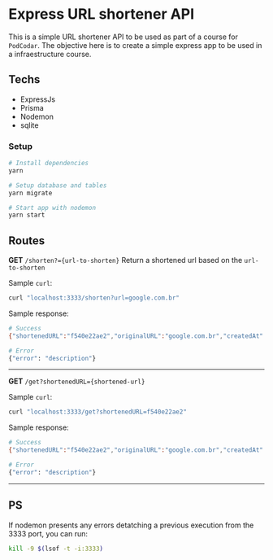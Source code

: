 # Express URL shortener API

This is a simple URL shortener API to be used as part of a course for `PodCodar`. The objective here is to create a simple express app to be used in a infraestructure course.

## Techs

- ExpressJs
- Prisma
- Nodemon
- sqlite

### Setup

```sh
# Install dependencies
yarn

# Setup database and tables
yarn migrate

# Start app with nodemon
yarn start
```

## Routes

**GET** `/shorten?={url-to-shorten}`
Return a shortened url based on the `url-to-shorten`

Sample `curl`:

```sh
curl "localhost:3333/shorten?url=google.com.br"
```

Sample response:

```sh
# Success
{"shortenedURL":"f540e22ae2","originalURL":"google.com.br","createdAt":"2023-01-08T14:56:57.760Z"}

# Error
{"error": "description"}
```

---

**GET** `/get?shortenedURL={shortened-url}`

Sample `curl`:

```sh
curl "localhost:3333/get?shortenedURL=f540e22ae2"
```

Sample response:

```sh
# Success
{"shortenedURL":"f540e22ae2","originalURL":"google.com.br","createdAt":"2023-01-08T14:56:57.760Z"}

# Error
{"error": "description"}
```

---

## PS

If nodemon presents any errors detatching a previous execution from the 3333 port, you can run:

```bash
kill -9 $(lsof -t -i:3333)
```
